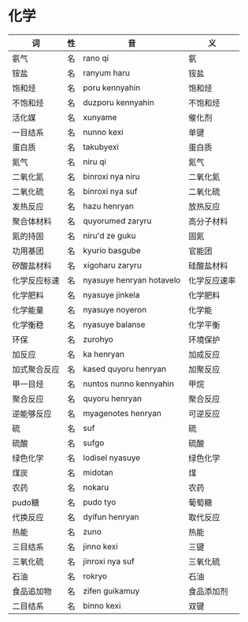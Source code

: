 # 化学

|词|性|音|义|
|-|-|-|-|
|氨气|名|rano qi|氨|
|铵盐|名|ranyum haru|铵盐|
|饱和烃|名|poru kennyahin|饱和烃|
|不饱和烃|名|duzporu kennyahin|不饱和烃|
|活化媒|名|xunyame|催化剂|
|一目结系|名|nunno kexi|单键|
|蛋白质|名|takubyexi|蛋白质|
|氮气|名|niru qi|氮气|
|二氧化氮|名|binroxi nya niru|二氧化氮|
|二氧化硫|名|binroxi nya suf|二氧化硫|
|发热反应|名|hazu henryan|放热反应|
|聚合体材料|名|quyorumed zaryru|高分子材料|
|氮的持固|名|niru'd ze guku|固氮|
|功用基团|名|kyurio basgube|官能团|
|矽酸盐材料|名|xigoharu zaryru|硅酸盐材料|
|化学反应标速|名|nyasuye henryan hotavelo|化学反应速率|
|化学肥料|名|nyasuye jinkela|化学肥料|
|化学能量|名|nyasuye noyeron|化学能|
|化学衡稳|名|nyasuye balanse|化学平衡|
|环保|名|zurohyo|环境保护|
|加反应|名|ka henryan|加成反应|
|加式聚合反应|名|kased quyoru henryan|加聚反应|
|甲一目烃|名|nuntos nunno kennyahin|甲烷|
|聚合反应|名|quyoru henryan|聚合反应|
|逆能够反应|名|myagenotes henryan|可逆反应|
|硫|名|suf|硫|
|硫酸|名|sufgo|硫酸|
|绿色化学|名|lodisel nyasuye|绿色化学|
|煤炭|名|midotan|煤|
|农药|名|nokaru|农药|
|pudo糖|名|pudo tyo|葡萄糖|
|代换反应|名|dyifun henryan|取代反应|
|热能|名|zuno|热能|
|三目结系|名|jinno kexi|三键|
|三氧化硫|名|jinroxi nya suf|三氧化硫|
|石油|名|rokryo|石油|
|食品追加物|名|zifen guikamuy|食品添加剂|
|二目结系|名|binno kexi|双键|